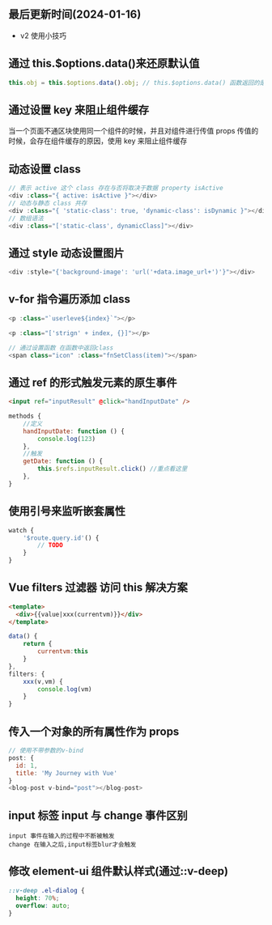 <!--
 * @Description:
 * @Author: panrui
 * @Date: 2023-07-07 08:59:05
 * @LastEditTime: 2024-01-16 16:46:43
 * @LastEditors: prui
 * 不忘初心,不负梦想
-->

## 最后更新时间(2024-01-16)

- v2 使用小技巧

## 通过 this.$options.data()来还原默认值

```js
this.obj = this.$options.data().obj; // this.$options.data() 函数返回的是一个对象，包含组件创建时属性的默认值
```

## 通过设置 key 来阻止组件缓存

当一个页面不通区块使用同一个组件的时候，并且对组件进行传值 props 传值的时候，会存在组件缓存的原因，使用 key 来阻止组件缓存

## 动态设置 class

```js
// 表示 active 这个 class 存在与否将取决于数据 property isActive
<div :class="{ active: isActive }"></div>
// 动态与静态 class 共存
<div :class="{ 'static-class': true, 'dynamic-class': isDynamic }"></div>
// 数组语法
<div :class="['static-class', dynamicClass]"></div>
```

## 通过 style 动态设置图片

```js
<div :style="{'background-image': 'url('+data.image_url+')'}"></div>
```

## v-for 指令遍历添加 class

```js
<p :class="`userleve${index}`"></p>

<p :class="['strign' + index, {}]"></p>

// 通过设置函数 在函数中返回class
<span class="icon" :class="fnSetClass(item)"></span>
```

## 通过 ref 的形式触发元素的原生事件

```html
<input ref="inputResult" @click="handInputDate" />
```

```js
methods {
    //定义
    handInputDate: function () {
        console.log(123)
    },
    //触发
    getDate: function () {
        this.$refs.inputResult.click() //重点看这里
    },
}
```

## 使用引号来监听嵌套属性

```js
watch {
    '$route.query.id'() {
        // TODO
    }
}
```

## Vue filters 过滤器 访问 this 解决方案

```html
<template>
  <div>{{value|xxx(currentvm)}}</div>
</template>
```

```js
data() {
    return {
        currentvm:this
    }
},
filters: {
    xxx(v,vm) {
        console.log(vm)
    }
}
```

## 传入一个对象的所有属性作为 props

```js
// 使用不带参数的v-bind
post: {
  id: 1,
  title: 'My Journey with Vue'
}
<blog-post v-bind="post"></blog-post>
```

## input 标签 input 与 change 事件区别

```markup
input 事件在输入的过程中不断被触发
change 在输入之后,input标签blur才会触发
```

## 修改 element-ui 组件默认样式(通过::v-deep)

```css
::v-deep .el-dialog {
  height: 70%;
  overflow: auto;
}
```
